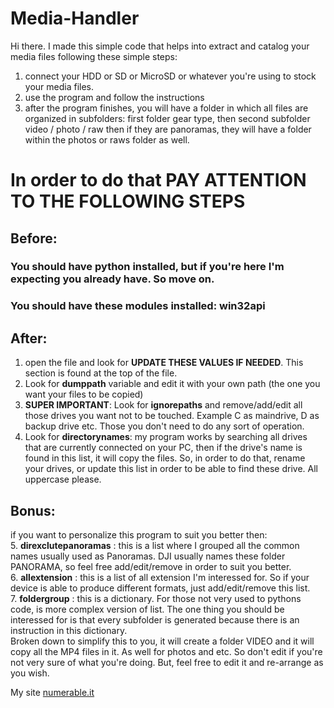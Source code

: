 # Media-Handler
Hi there. I made this simple code that helps into extract and catalog your media files following these simple steps:
1. connect your HDD or SD or MicroSD or whatever you're using to stock your media files.
2. use the program and follow the instructions
3. after the program finishes, you will have a folder in which all files are organized in subfolders: first folder gear type, then second subfolder video / photo / raw then
   if they are panoramas, they will have a folder within the photos or raws folder as well.
   
# In order to do that PAY ATTENTION TO THE FOLLOWING STEPS   

## Before:
### You should have python installed, but if you're here I'm expecting you already have. So move on.
### You should have these modules installed: win32api

## After:
1. open the file and look for **UPDATE THESE VALUES IF NEEDED**. This section is found at the top of the file.
2. Look for **dumppath** variable and edit it with your own path (the one you want your files to be copied)
3. **SUPER IMPORTANT**: Look for **ignorepaths** and remove/add/edit all those drives you want not to be touched. Example C as maindrive, D as backup drive etc. Those you don't need to do any sort of operation.
4. Look for **directorynames**: my program works by searching all drives that are currently connected on your PC, then if the drive's name is found in this list, it will copy the files. So, in order to do that, rename your drives, or update this list in order to be able to find these drive. All uppercase please.

## Bonus:
if you want to personalize this program to suit you better then:  
5. **direxclutepanoramas** : this is a list where I grouped all the common names usually used as Panoramas. DJI usually names these folder PANORAMA, so feel free add/edit/remove in order to suit you better.  
6. **allextension** : this is a list of all extension I'm interessed for. So if your device is able to produce different formats, just add/edit/remove this list.  
7. **foldergroup**  : this is a dictionary. For those not very used to pythons code, is more complex version of list. The one thing you should be interessed for is that every 
   subfolder is generated because there is an instruction in this dictionary.   
   Broken down to simplify this to you, it will create a folder VIDEO and it will copy all the MP4 files in it. As well for photos and etc. So don't edit if you're not very
   sure of what you're doing. But, feel free to edit it and re-arrange as you wish.
   
My site [numerable.it](www.numerable.it)
